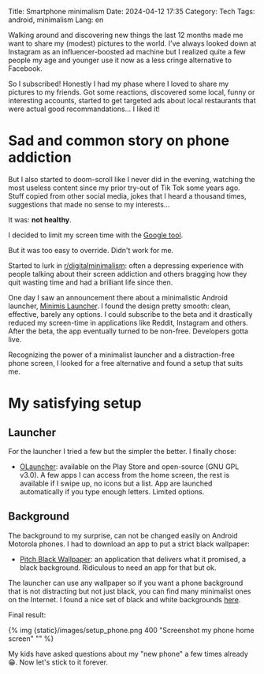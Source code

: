 Title: Smartphone minimalism
Date: 2024-04-12 17:35
Category: Tech
Tags: android, minimalism
Lang: en

Walking around and discovering new things the last 12 months made me want to share my (modest) pictures to the world. I've always looked down at Instagram as an influencer-boosted ad machine but I realized quite a few people my age and younger use it now as a less cringe alternative to Facebook.

So I subscribed! Honestly I had my phase where I loved to share my pictures to my friends. Got some reactions, discovered some local, funny or interesting accounts, started to get targeted ads about local restaurants that were actual good recommandations... I liked it!

# Sad and common story on phone addiction

But I also started to doom-scroll like I never did in the evening, watching the most useless content since my prior try-out of Tik Tok some years ago. Stuff copied from other social media, jokes that I heard a thousand times, suggestions that made no sense to my interests...

It was: **not healthy**.

I decided to limit my screen time with the [Google tool](https://play.google.com/store/apps/details?id=com.google.android.apps.wellbeing).

But it was too easy to override. Didn't work for me.

Started to lurk in [r/digitalminimalism](https://www.reddit.com/r/digitalminimalism/): often a depressing experience with people talking about their screen addiction and others bragging how they quit wasting time and had a brilliant life since then.

One day I saw an announcement there about a minimalistic Android launcher, [Minimis Launcher](https://minimis.life/). I found the design pretty smooth: clean, effective, barely any options. I could subscribe to the beta and it drastically reduced my screen-time in applications like Reddit, Instagram and others. After the beta, the app eventually turned to be non-free. Developers gotta live.

Recognizing the power of a minimalist launcher and a distraction-free phone screen, I looked for a free alternative and found a setup that suits me.

# My satisfying setup

## Launcher

For the launcher I tried a few but the simpler the better. I finally chose:

* [OLauncher](https://github.com/tanujnotes/Olauncher): available on the Play Store and open-source (GNU GPL v3.0). A few apps I can access from the home screen, the rest is available if I swipe up, no icons but a list. App are launched automatically if you type enough letters. Limited options.

## Background

The background to my surprise, can not be changed easily on Android Motorola phones. I had to download an app to put a strict black wallpaper:

* [Pitch Black Wallpaper](https://play.google.com/store/apps/details?id=com.tecdrop.pitchblackwallpaper&hl=en_US): an application that delivers what it promised, a black background. Ridiculous to need an app for that but ok.

The launcher can use any wallpaper so if you want a phone background that is not distracting but not just black, you can find many minimalist ones on the Internet. I found a nice set of black and white backgrounds [here](https://wallpapercave.com/black-and-white-minimalist-phone-wallpapers).

Final result:

{% img {static}/images/setup_phone.png 400 "Screenshot my phone home screen" "" %}

My kids have asked questions about my "new phone" a few times already 😁. Now let's stick to it forever.

